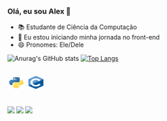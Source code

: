### Olá, eu sou Alex 👋

- 📚 Estudante de Ciência da Computação
- 🌱 Eu estou iniciando minha jornada no front-end
- 😄 Pronomes: Ele/Dele

![Anurag's GitHub stats](https://github-readme-stats.vercel.app/api?username=AlexReisC&count_private=true&show_icons=true&theme=dark)
[![Top Langs](https://github-readme-stats.vercel.app/api/top-langs/?username=AlexReisC&theme=dark)](https://github.com/anuraghazra/github-readme-stats)

<div style="display: inline_block"><br>
  <img align="center" alt="Alex-Python" height="30" width="40" src="https://raw.githubusercontent.com/devicons/devicon/master/icons/python/python-original.svg">
  <img align="center" alt="Alex-Csharp" height="30" width="40" src="https://raw.githubusercontent.com/devicons/devicon/master/icons/c/c-original.svg">
</div>

#

<div>
    <a href="https://https://www.instagram.com/c_alexreis/" target="_blank"><img src="https://img.shields.io/badge/-Instagram-%23E4405F?style=for-the-badge&logo=instagram&logoColor=white"></a> 
    <a href = "mailto:reisc2018@gmail.com"><img src="https://img.shields.io/badge/-Gmail-%23333?style=for-the-badge&logo=gmail&logoColor=white" target="_blank"></a>
   <a href="https://www.linkedin.com/in/alex-reis-cavalcante-628036249/" target="_blank"><img src="https://img.shields.io/badge/-LinkedIn-%230077B5?style=for-the-badge&logo=linkedin&logoColor=white" target="_blank"></a> 
</div>
